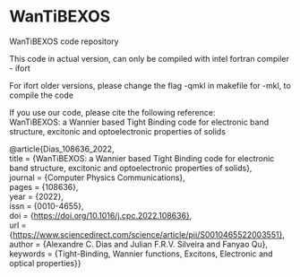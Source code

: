 # WanTiBEXOS
WanTiBEXOS code repository

This code in actual version, can only be compiled with intel fortran compiler - ifort

For ifort older versions, please change the flag -qmkl in makefile for -mkl, to compile the code

If you use our code, please cite the following reference:  
WanTiBEXOS: a Wannier based Tight Binding code for electronic band structure, excitonic and optoelectronic properties of solids

@article{Dias_108636_2022,                                                                                                                                               
title = {WanTiBEXOS: a Wannier based Tight Binding code for electronic band structure, excitonic and optoelectronic properties of solids},                               
journal = {Computer Physics Communications},                                                                                                                             
pages = {108636},                                                                                                                                                         
year = {2022},                                                                                                                                                           
issn = {0010-4655},                                                                                                                                                       
doi = {https://doi.org/10.1016/j.cpc.2022.108636},                                                                                                                       
url = {https://www.sciencedirect.com/science/article/pii/S0010465522003551},                                                                                             
author = {Alexandre C. Dias and Julian F.R.V. Silveira and Fanyao Qu},                                                                                                   
keywords = {Tight-Binding, Wannier functions, Excitons, Electronic and optical properties}}
